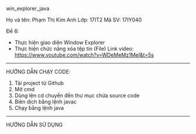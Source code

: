 win_explorer_java

Họ và tên: Phạm Thị Kim Anh
Lớp: 17IT2
Mã SV: 17IY040

Đề 6: 
- Thực hiện giao diện Window Explorer
- Thực hiện chức năng xóa tệp tin (File)
Link video: https://www.youtube.com/watch?v=WDeMeMz1MeI&t=5s

-----------------------------------------------------------------------------------------------------------------------------------
HƯỚNG DẪN CHẠY CODE:
1. Tải project từ Github
2. Mở cmd
3. Dùng lện cd chuyển đến thư mục chứa source code
4. Biên dịch bằng lệnh javac
5. Chạy bằng lệnh java
-----------------------------------------------------------------------------------------------------------------------------------
HƯỚNG DẪN SỬ DỤNG
